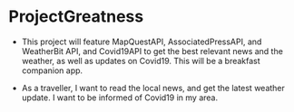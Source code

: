 # ProjectGreatness
- This project will feature MapQuestAPI, AssociatedPressAPI, and WeatherBit API, and Covid19API to get the best relevant news and the weather, as well as updates on Covid19. This will be a breakfast companion app.

- As a traveller, I want to read the local news, and get the latest weather update. I want to be informed of Covid19 in my area.
